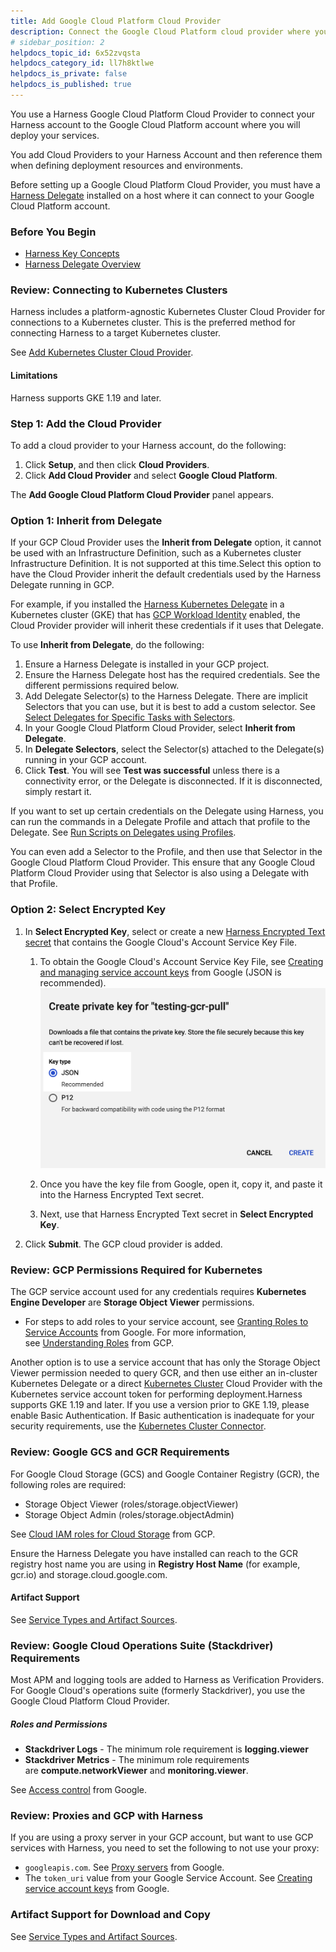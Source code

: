 ```yaml
---
title: Add Google Cloud Platform Cloud Provider
description: Connect the Google Cloud Platform cloud provider where you will deploy your services using Harness.
# sidebar_position: 2
helpdocs_topic_id: 6x52zvqsta
helpdocs_category_id: ll7h8ktlwe
helpdocs_is_private: false
helpdocs_is_published: true
---
```


You use a Harness Google Cloud Platform Cloud Provider to connect your Harness account to the Google Cloud Platform account where you will deploy your services.

You add Cloud Providers to your Harness Account and then reference them when defining deployment resources and environments.

Before setting up a Google Cloud Platform Cloud Provider, you must have a [Harness Delegate](../manage-delegates/delegate-installation.md) installed on a host where it can connect to your Google Cloud Platform account.

### Before You Begin

* [Harness Key Concepts](https://docs.harness.io/article/4o7oqwih6h-harness-key-concepts)
* [Harness Delegate Overview](../manage-delegates/delegate-installation.md)

### Review: Connecting to Kubernetes Clusters

Harness includes a platform-agnostic Kubernetes Cluster Cloud Provider for connections to a Kubernetes cluster. This is the preferred method for connecting Harness to a target Kubernetes cluster.

See [Add Kubernetes Cluster Cloud Provider](add-kubernetes-cluster-cloud-provider.md).

#### Limitations

Harness supports GKE 1.19 and later.

### Step 1: Add the Cloud Provider

To add a cloud provider to your Harness account, do the following:

1. Click **Setup**, and then click **Cloud Providers**.
2. Click **Add Cloud Provider** and select **Google Cloud Platform**.

The **Add Google Cloud Platform Cloud Provider** panel appears.

### Option 1: Inherit from Delegate

If your GCP Cloud Provider uses the **Inherit from Delegate** option, it cannot be used with an Infrastructure Definition, such as a Kubernetes cluster Infrastructure Definition. It is not supported at this time.Select this option to have the Cloud Provider inherit the default credentials used by the Harness Delegate running in GCP.

For example, if you installed the [Harness Kubernetes Delegate](../manage-delegates/install-kubernetes-delegate.md) in a Kubernetes cluster (GKE) that has [GCP Workload Identity](https://cloud.google.com/kubernetes-engine/docs/how-to/workload-identity?hl=tr#enable_on_cluster) enabled, the Cloud Provider provider will inherit these credentials if it uses that Delegate.

To use **Inherit from Delegate**, do the following:

1. Ensure a Harness Delegate is installed in your GCP project.
2. Ensure the Harness Delegate host has the required credentials. See the different permissions required below.
3. Add Delegate Selector(s) to the Harness Delegate. There are implicit Selectors that you can use, but it is best to add a custom selector. See [Select Delegates for Specific Tasks with Selectors](../manage-delegates/select-delegates-for-specific-tasks-with-selectors.md).
4. In your Google Cloud Platform Cloud Provider, select **Inherit from Delegate**.
5. In **Delegate Selectors**, select the Selector(s) attached to the Delegate(s) running in your GCP account.
6. Click **Test**. You will see **Test was successful** unless there is a connectivity error, or the Delegate is disconnected. If it is disconnected, simply restart it.

If you want to set up certain credentials on the Delegate using Harness, you can run the commands in a Delegate Profile and attach that profile to the Delegate. See [Run Scripts on Delegates using Profiles](../manage-delegates/run-scripts-on-the-delegate-using-profiles.md).

You can even add a Selector to the Profile, and then use that Selector in the Google Cloud Platform Cloud Provider. This ensure that any Google Cloud Platform Cloud Provider using that Selector is also using a Delegate with that Profile.

### Option 2: Select Encrypted Key

1. In **Select Encrypted Key**, select or create a new [Harness Encrypted Text secret](../../security/secrets-management/use-encrypted-text-secrets.md) that contains the Google Cloud's Account Service Key File.
	1. To obtain the Google Cloud's Account Service Key File, see [Creating and managing service account keys](https://cloud.google.com/iam/docs/creating-managing-service-account-keys) from Google (JSON is recommended).![](./static/add-google-cloud-platform-cloud-provider-34.png)

	2. Once you have the key file from Google, open it, copy it, and paste it into the Harness Encrypted Text secret.
	3. Next, use that Harness Encrypted Text secret in **Select Encrypted Key**.
2. Click **Submit**. The GCP cloud provider is added.

### Review: GCP Permissions Required for Kubernetes

The GCP service account used for any credentials requires **Kubernetes Engine Developer** are **Storage Object Viewer** permissions.

* For steps to add roles to your service account, see [Granting Roles to Service Accounts](https://cloud.google.com/iam/docs/granting-roles-to-service-accounts) from Google. For more information, see [Understanding Roles](https://cloud.google.com/iam/docs/understanding-roles?_ga=2.123080387.-954998919.1531518087#curated_roles) from GCP.

Another option is to use a service account that has only the Storage Object Viewer permission needed to query GCR, and then use either an in-cluster Kubernetes Delegate or a direct [Kubernetes Cluster](cloud-providers.md#kubernetes-cluster) Cloud Provider with the Kubernetes service account token for performing deployment.Harness supports GKE 1.19 and later. If you use a version prior to GKE 1.19, please enable Basic Authentication. If Basic authentication is inadequate for your security requirements, use the [Kubernetes Cluster Connector](../../../../platform/7_Connectors/add-a-kubernetes-cluster-connector.md).

### Review: Google GCS and GCR Requirements

For Google Cloud Storage (GCS) and Google Container Registry (GCR), the following roles are required:

* Storage Object Viewer (roles/storage.objectViewer)
* Storage Object Admin (roles/storage.objectAdmin)

See [Cloud IAM roles for Cloud Storage](https://cloud.google.com/storage/docs/access-control/iam-roles) from GCP.

Ensure the Harness Delegate you have installed can reach to the GCR registry host name you are using in **Registry Host Name** (for example, gcr.io) and storage.cloud.google.com.

#### Artifact Support

See [Service Types and Artifact Sources](../../../continuous-delivery/model-cd-pipeline/setup-services/service-types-and-artifact-sources.md).

### Review: Google Cloud Operations Suite (Stackdriver) Requirements

Most APM and logging tools are added to Harness as Verification Providers. For Google Cloud's operations suite (formerly Stackdriver), you use the Google Cloud Platform Cloud Provider.

##### Roles and Permissions

* **Stackdriver Logs** - The minimum role requirement is **logging.viewer**
* **Stackdriver Metrics** - The minimum role requirements are **compute.networkViewer** and **monitoring.viewer**.

See [Access control](https://cloud.google.com/monitoring/access-control) from Google.

### Review: Proxies and GCP with Harness

If you are using a proxy server in your GCP account, but want to use GCP services with Harness, you need to set the following to not use your proxy:

* `googleapis.com`. See [Proxy servers](https://cloud.google.com/storage/docs/troubleshooting#proxy-server) from Google.
* The `token_uri` value from your Google Service Account. See [Creating service account keys](https://cloud.google.com/iam/docs/creating-managing-service-account-keys#creating_service_account_keys) from Google.

### Artifact Support for Download and Copy

See [Service Types and Artifact Sources](../../../continuous-delivery/model-cd-pipeline/setup-services/service-types-and-artifact-sources.md).

